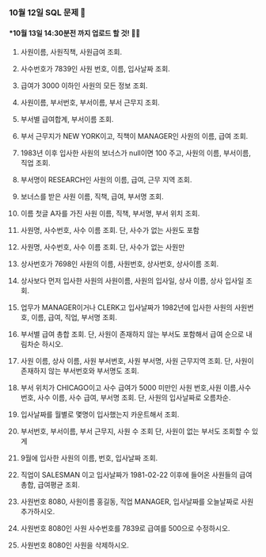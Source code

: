 ### 10월 12일 SQL 문제 🎅
#### *10월 13일 14:30분전 까지 업로드 할 것! 👮‍♂️

1. 사원이름, 사원직책, 사원급여 조회.

2. 사수번호가 7839인 사원 번호, 이름, 입사날짜 조회.

3. 급여가 3000 이하인 사원의 모든 정보 조회.

4. 사원이름, 부서번호, 부서이름, 부서 근무지 조회.

5. 부서별 급여합계, 부서이름 조회.

6. 부서 근무지가 NEW YORK이고, 직책이 MANAGER인 사원의 이름, 급여 조회. 

7. 1983년 이후 입사한 사원의 보너스가 null이면 100 주고, 사원의 이름, 부서이름, 직업 조회.

8.  부서명이 RESEARCH인 사원의 이름, 급여, 근무 지역 조회.

9. 보너스를 받은 사원 이름, 직책, 급여, 부서명 조회.

10. 이름 첫글 A자를 가진 사원 이름, 직책, 부서명, 부서 위치 조회.

11. 사원명, 사수번호, 사수 이름 조회. 단, 사수가 없는 사원도 포함

12. 사원명, 사수번호, 사수 이름 조회. 단, 사수가 없는 사원만

13. 상사번호가 7698인 사원의 이름, 사원번호, 상사번호, 상사이름 조회.

14. 상사보다 먼저 입사한 사원의 사원이름, 사원의 입사일, 상사 이름, 상사 입사일 조회.

15. 업무가 MANAGER이거나 CLERK고 입사날짜가 1982년에 입사한
 사원의 사원번호, 이름, 급여, 직업, 부서명 조회.

16. 부서별 급여 총합 조회. 
    단, 사원이 존재하지 않는 부서도 포함해서 급여 순으로 내림차순 하시오.

17.  사원 이름, 상사 이름, 사원 부서번호, 사원 부서명, 사원 근무지역 조회. 
    단, 사원이 존재하지 않는 부서번호와 부서명도 조회.

18. 부서 위치가 CHICAGO이고 사수 급여가 5000 미만인 
 사원 번호,사원 이름,사수 번호, 사수 이름, 사수 급여, 부서명 조회.
 단, 사원의 입사날짜로 오름차순.

19. 입사날짜를 월별로 몇명이 입사했는지 카운트해서 조회.

20. 부서번호, 부서이름, 부서 근무지, 사원 수 조회 단, 사원이 없는 부서도 조회할 수 있게 

21. 9월에 입사한 사원의 이름, 번호, 입사날짜 조회.

22. 직업이 SALESMAN 이고 입사날짜가 1981-02-22 이후에 들어온 사원들의 급여 총합, 급여평균 조회.

23. 사원번호 8080, 사원이름 홍길동, 직업 MANAGER, 입사날짜를 오늘날짜로 사원 추가하시오.

24. 사원번호 8080인 사원 사수번호를 7839로 급여를 500으로 수정하시오.

25. 사원번호 8080인 사원을 삭제하시오.